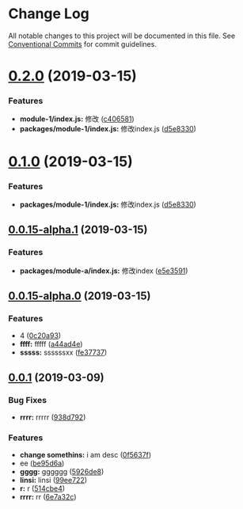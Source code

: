 # Change Log

All notable changes to this project will be documented in this file.
See [Conventional Commits](https://conventionalcommits.org) for commit guidelines.

# [0.2.0](https://github.com/linsi123/lerna-demo/compare/v0.0.15-alpha.1...v0.2.0) (2019-03-15)


### Features

* **module-1/index.js:** 修改 ([c406581](https://github.com/linsi123/lerna-demo/commit/c406581))
* **packages/module-1/index.js:** 修改index.js ([d5e8330](https://github.com/linsi123/lerna-demo/commit/d5e8330))





# [0.1.0](https://github.com/linsi123/lerna-demo/compare/v0.0.15-alpha.1...v0.1.0) (2019-03-15)


### Features

* **packages/module-1/index.js:** 修改index.js ([d5e8330](https://github.com/linsi123/lerna-demo/commit/d5e8330))





## [0.0.15-alpha.1](https://github.com/linsi123/lerna-demo/compare/v0.0.15-alpha.0...v0.0.15-alpha.1) (2019-03-15)


### Features

* **packages/module-a/index.js:** 修改index ([e5e3591](https://github.com/linsi123/lerna-demo/commit/e5e3591))





## [0.0.15-alpha.0](https://github.com/linsi123/lerna-demo/compare/v0.2.0...v0.0.15-alpha.0) (2019-03-15)


### Features

* 4 ([0c20a93](https://github.com/linsi123/lerna-demo/commit/0c20a93))
* **ffff:** fffff ([a44ad4e](https://github.com/linsi123/lerna-demo/commit/a44ad4e))
* **sssss:** ssssssxx ([fe37737](https://github.com/linsi123/lerna-demo/commit/fe37737))





## [0.0.1](https://github.com/linsi123/lerna-demo/compare/v0.0.14...v0.0.1) (2019-03-09)


### Bug Fixes

* **rrrr:** rrrrr ([938d792](https://github.com/linsi123/lerna-demo/commit/938d792))


### Features

* **change somethins:** i am desc ([0f5637f](https://github.com/linsi123/lerna-demo/commit/0f5637f))
* ee ([be95d6a](https://github.com/linsi123/lerna-demo/commit/be95d6a))
* **gggg:** gggggg ([5926de8](https://github.com/linsi123/lerna-demo/commit/5926de8))
* **linsi:** linsi ([99ee722](https://github.com/linsi123/lerna-demo/commit/99ee722))
* **r:** r ([514cbe4](https://github.com/linsi123/lerna-demo/commit/514cbe4))
* **rrrr:** rr ([6e7a32c](https://github.com/linsi123/lerna-demo/commit/6e7a32c))
